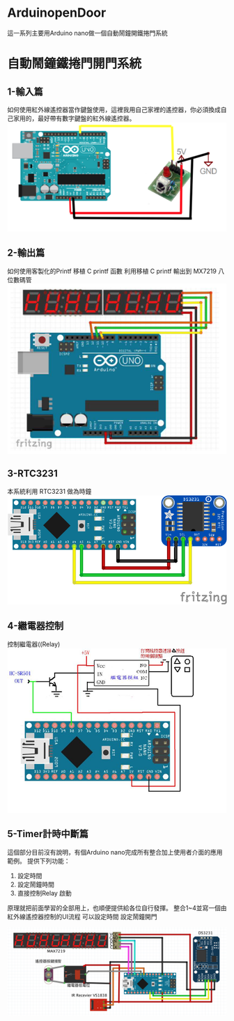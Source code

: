 # ArduinopenDoor


這一系列主要用Arduino nano做一個自動鬧鐘開鐵捲門系統


# 自動鬧鐘鐵捲門開門系統

## 1-輸入篇
   如何使用紅外線遙控器當作鍵盤使用，這裡我用自己家裡的遙控器，你必須換成自己家用的，最好帶有數字鍵盤的紅外線遙控器。
![紅外線接收器](1-Input/irrecv.png)


## 2-輸出篇
   如何使用客製化的Printf  移植 C printf 函數
   利用移植 C printf 輸出到 MX7219 八位數碼管
![MAX7219接線](2-Output/max7219.png)

## 3-RTC3231
   本系統利用 RTC3231 做為時鐘
![RTC3231接線](3-RTC3231/rtccir.png)


## 4-繼電器控制
   控制繼電器((Relay)
![繼電器控制捲門遙控器連接](4-RelayControl/PIC.JPG)

## 5-Timer計時中斷篇
   這個部分目前沒有說明，有個Arduino nano完成所有整合加上使用者介面的應用範例。
提供下列功能：
1. 設定時間
2. 設定鬧鐘時間
3. 直接控制Relay 啟動

原理就把前面學習的全部用上，也順便提供給各位自行發揮。
   整合1~4並寫一個由紅外線遙控器控制的UI流程
   可以設定時間
   設定鬧鐘開門

![鬧鐘開鐵捲門](5-OpenDoor/circuit.png)



